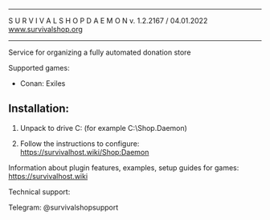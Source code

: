 --------------------------------------------------------------------------------
 
 S U R V I V A L   S H O P    D A E M O N
 v. 1.2.2167 / 04.01.2022
 www.survivalshop.org

--------------------------------------------------------------------------------

Service for organizing a fully automated donation store

Supported games:

- Conan: Exiles

Installation:
----

1) Unpack to drive C: (for example C:\Shop.Daemon)

2) Follow the instructions to configure: https://survivalhost.wiki/Shop:Daemon

Information about plugin features, examples, setup guides for games:
https://survivalhost.wiki

Technical support:

Telegram: @survivalshopsupport